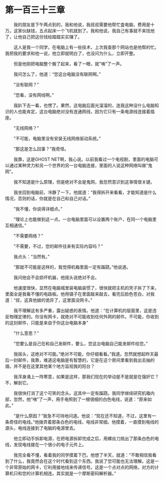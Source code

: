 # 第一百三十三章


　　我的朋友是下午两点到的，我和他说，我叔叔需要他帮忙査电脑，费用是十万。这家伙缺钱，五点起床一个飞机就到了。我和他说，我自己有事就不来找他了，让他自己把这份钱给踏踏实实赚了。

　　这人是我一个同学，在电脑上有一些技术，上次我查那个网站也是他帮的忙。我把我的要求和他一说，他立即就明白了，也没问为什么，立即开整。

　　但是他刚把电脑整个搬了起来，看了一眼，就”咦”了一声。

　　我问怎么了，他道：“您这台电脑没有联网啊。”

　　”没有联网？”

　　”您看，没有网线啊。”

　　我趴下去一看，也愣了。果然，这电脑后面光溜溜的，连我这种没什么电脑知识的人也能肯定，这台电脑绝对没有连通网线，因为它只有一条电源线连接着插座。

　　”无线网络？”

　　”不可能，电脑里没有安装无线网络驱动系统。”

　　”那这是怎么回事？”我奇怪。

　　我靠，这是GHOST NET啊，我心说。以前我看过一个电视剧，里面的电脑可以通过某种灵力和另一个世界的另一台电脑连接，里面的人说这种网络叫做”鬼网”。

　　我不知道是什么原理，但是绝对不会是鬼网，我忽然意识到这亊情很关键。

　　我坐回到电脑前，冷静了一下。他就道：“我得拆开来看看，才能知道是什么情况，否则的话，你就是在自己和自己对话。”

　　”我不懂，你说得详细点。”

　　”理论上也能做到这一点。一台电脑里面可以设置两个账户，在同一个电脑里互相通信。”

　　”不需要网络？”

　　”不需要，不过，您的邮件往来有实际内容吗？”

　　我点头：“当然有。”

　　”那就不可能是这样的，我觉得机箱里面一定有蹊跷。”他说道。

　　我问他会不会损坏机器，他摇头说绝对不会。

　　他速度很快，显然在电脑城里装电脑装惯了，很快就把主机的壳子拆了下来，里面全是我看不懂的电路板。他用镊子在里面敲来敲去，看完后脸色苍白，对我道：“叔，这真他娘的诡异了，这里面没网卡。”

　　我不理解这有多严重，露出疑惑的表情。他道：“在计算机的层面里，这是违反物理定律的。你没有网卡，就绝对不可能收到任何外网的邮件。不可能，你收到的这封邮件，只能是来自于你这台电脑本身”

　　”什么意思？”

　　”您要么是自己在和自己发邮件，要么，您这台电脑自己能发邮件给您。”

　　我摇头，这绝对不可能。”绝对不可能，你仔细看看。”我道。忽然就想起昨天最后一封邮件，我靠，难道这电脑是有智慧的，它是在这个房间里看到我出去抽的烟，并不是在这里其他某个地方监视我的阳台？

　　我浑身涌上一阵寒意，如果是这样，那我们现在的举动是不是就是在强奸它？不，解剖它。

　　我很快打消了这个可笑的念头。这其中一定有蹊跷。我同学继续研究机箱内部，忽然，他”咦”了一声，用手电照到了一根很细的白色电线，说道：“原来如此。”

　　”是什么原因？”我急不可待地问道。他说：“现在还不知道，不过，这里有一条奇怪的电线。”他拨弄着那条白色的电线，电线非常细。他摸着，一直摸到电线的源头，电线连接到了电脑的电源里去。

　　他立即动手拆卸电源，在把电源拆卸完成之后，用螺丝刀挑出了那条白色的电线，发现电线接在一个很小的电子元件上。

　　我完全看不懂，看着我的同学摸着下巴。他想了半天，就道：“不敢相信我看到了什么，我竟然会在这个时代看到这个东西。我说了您可能也无法理解。这是一个非常原始的网卡，它利用接地线来传递信号。这是一个点对点的网络，对方的计算机只和您的计算机相连。其实就是一个摩斯密码解析器。”

